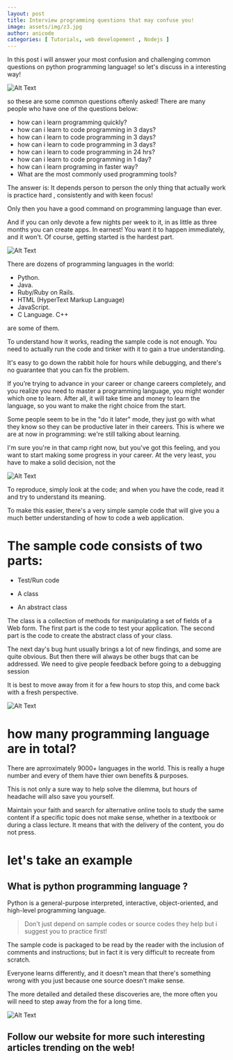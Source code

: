 ```yaml
---
layout: post
title: Interview programming questions that may confuse you!
image: assets/img/z3.jpg
author: anicode
categories: [ Tutorials, web developement , Nodejs ]
---
```


In this post i will answer your most confusion and challenging common questions on python programming language!
so let's discuss in a interesting way!

![Alt Text](https://dev-to-uploads.s3.amazonaws.com/i/zyn21gee1jz34jcg1yp9.JPG)

so these are some common questions oftenly asked!
There are many people who have one of the questions below:

 - how can i learn programming quickly?
 - how can i learn to code programming in 3 days?
 - how can i learn to code programming in 3 days?
 - how can i learn to code programming in 3 days?
 - how can i learn to code programming in 24 hrs?
 - how can i learn to code programming in 1 day?
 - how can i learn programing in faster way?
 - What are the most commonly used programming tools?

 The answer is: It depends person to person the only thing that actually work is practice hard , consistently and with keen focus!

 Only then you have a good command on programming language than ever.

 And if you can only devote a few nights per week to it, in as little as three months you can create apps. In earnest! You want it to happen immediately, and it won't. Of course, getting started is the hardest part.

![Alt Text](https://dev-to-uploads.s3.amazonaws.com/i/zyn21gee1jz34jcg1yp9.JPG)

 There are dozens of programming languages in the world:

+ Python.
+ Java.
+ Ruby/Ruby on Rails.
+ HTML (HyperText Markup Language)
+ JavaScript.
+ C Language.
C++

are some of them.

To understand how it works, reading the sample code is not enough. You need to actually run the code and tinker with it to gain a true understanding.

It's easy to go down the rabbit hole for hours while debugging, and there's no guarantee that you can fix the problem.

If you’re trying to advance in your career or change careers completely, and you realize you need to master a programming language, you might wonder which one to learn. After all, it will take time and money to learn the language, so you want to make the right choice from the start.

Some people seem to be in the "do it later" mode, they just go with what they know so they can be productive later in their careers. This is where we are at now in programming: we're still talking about learning.

I'm sure you're in that camp right now, but you've got this feeling, and you want to start making some progress in your career. At the very least, you have to make a solid decision, not the

![Alt Text](https://dev-to-uploads.s3.amazonaws.com/i/zyn21gee1jz34jcg1yp9.JPG)


 To reproduce, simply look at the code; and when you have the code, read it and try to understand its meaning.

To make this easier, there's a very simple sample code that will give you a much better understanding of how to code a web application.

# The sample code consists of two parts:

- Test/Run code

- A class

- An abstract class

The class is a collection of methods for manipulating a set of fields of a Web form. The first part is the code to test your application. The second part is the code to create the abstract class of your class.

The next day's bug hunt usually brings a lot of new findings, and some are quite obvious. But then there will always be other bugs that can be addressed. 
We need to give people feedback before going to a debugging session


 It is best to move away from it for a few hours to stop this, and come back with a fresh perspective.


![Alt Text](https://dev-to-uploads.s3.amazonaws.com/i/zyn21gee1jz34jcg1yp9.JPG)

# how many programming language are in total?

There are aprroximately 9000+ languages in the world. This is really a huge number and every of them have thier own benefits & purposes.


  This is not only a sure way to help solve the dilemma, but hours of headache will also save you yourself.

Maintain your faith and search for alternative online tools to study the same content if a specific topic does not make sense, whether in a textbook or during a class lecture. It means that with the delivery of the content, you do not press. 

# let's take an example

## What is python programming language ?

Python is a general-purpose interpreted, interactive, object-oriented, and high-level programming language.

> Don't just depend on sample codes or source codes they help but i suggest you to practice first!


The sample code is packaged to be read by the reader with the inclusion of comments and instructions; but in fact it is very difficult to recreate from scratch.

Everyone learns differently, and it doesn't mean that there's something wrong with you just because one source doesn't make sense.

 The more detailed and detailed these discoveries are, the more often you will need to step away from the for a long time.

 ![Alt Text](https://dev-to-uploads.s3.amazonaws.com/i/zyn21gee1jz34jcg1yp9.JPG)

 ## Follow our website for more such interesting articles trending on the web!
